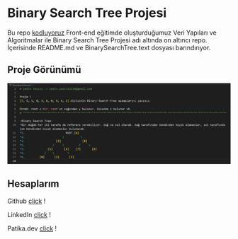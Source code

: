 # Binary Search Tree Projesi
Bu repo [kodluyoruz](https://kodluyoruz.org/) Front-end eğitimde oluşturduğumuz Veri Yapıları ve Algoritmalar ile Binary Search Tree Projesi adı altında on altıncı repo. İçerisinde README.md ve BinarySearchTree.text dosyası barındırıyor.

## Proje Görünümü

![README](1.png)

## Hesaplarım 

Github [click](https://github.com/cetinyazici) !

LinkedIn [click](https://www.linkedin.com/in/cetinyazici/) !

Patika.dev [click](https://app.patika.dev/yazilimyazici) !